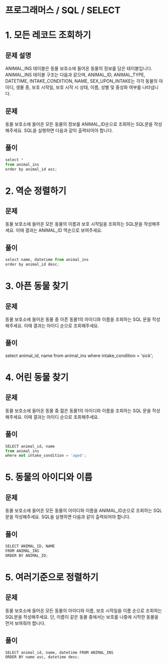 # 프로그래머스 / SQL / SELECT 

# 1. 모든 레코드 조회하기
## 문제 설명
ANIMAL_INS 테이블은 동물 보호소에 들어온 동물의 정보를 담은 테이블입니다. ANIMAL_INS 테이블 구조는 다음과 같으며, ANIMAL_ID, ANIMAL_TYPE, DATETIME, INTAKE_CONDITION, NAME, SEX_UPON_INTAKE는 각각 동물의 아이디, 생물 종, 보호 시작일, 보호 시작 시 상태, 이름, 성별 및 중성화 여부를 나타냅니다.

## 문제
동물 보호소에 들어온 모든 동물의 정보를 ANIMAL_ID순으로 조회하는 SQL문을 작성해주세요. SQL을 실행하면 다음과 같이 출력되어야 합니다.

## 풀이


```python
select *
from animal_ins
order by animal_id asc;
```

# 2. 역순 정렬하기
## 문제

동물 보호소에 들어온 모든 동물의 이름과 보호 시작일을 조회하는 SQL문을 작성해주세요. 이때 결과는 ANIMAL_ID 역순으로 보여주세요.

## 풀이


```python
select name, datetime from animal_ins
order by animal_id desc;
```

# 3. 아픈 동물 찾기
## 문제

동물 보호소에 들어온 동물 중 아픈 동물1의 아이디와 이름을 조회하는 SQL 문을 작성해주세요. 이때 결과는 아이디 순으로 조회해주세요.

## 풀이

select animal_id, name
from animal_ins
where intake_condition = 'sick';

# 4. 어린 동물 찾기
## 문제

동물 보호소에 들어온 동물 중 젊은 동물1의 아이디와 이름을 조회하는 SQL 문을 작성해주세요. 이때 결과는 아이디 순으로 조회해주세요.

## 풀이


```python
SELECT animal_id, name
from animal_ins
where not intake_condition = 'aged';
```

# 5. 동물의 아이디와 이름
## 문제

동물 보호소에 들어온 모든 동물의 아이디와 이름을 ANIMAL_ID순으로 조회하는 SQL문을 작성해주세요. SQL을 실행하면 다음과 같이 출력되어야 합니다.

## 풀이


```python
SELECT ANIMAL_ID, NAME
FROM ANIMAL_INS
ORDER BY ANIMAL_ID;
```

# 5. 여러기준으로 정렬하기
## 문제

동물 보호소에 들어온 모든 동물의 아이디와 이름, 보호 시작일을 이름 순으로 조회하는 SQL문을 작성해주세요. 단, 이름이 같은 동물 중에서는 보호를 나중에 시작한 동물을 먼저 보여줘야 합니다.

## 풀이


```python
SELECT animal_id, name, datetime FROM ANIMAL_INS
ORDER BY name asc, datetime desc;
```
